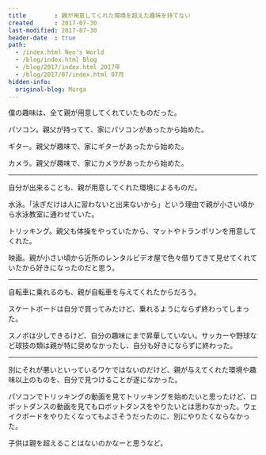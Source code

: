 ```yaml
---
title        : 親が用意してくれた環境を超えた趣味を持てない
created      : 2017-07-30
last-modified: 2017-07-30
header-date  : true
path:
  - /index.html Neo's World
  - /blog/index.html Blog
  - /blog/2017/index.html 2017年
  - /blog/2017/07/index.html 07月
hidden-info:
  original-blog: Murga
---
```


僕の趣味は、全て親が用意してくれていたものだった。

パソコン。親父が持ってて、家にパソコンがあったから始めた。

ギター。親父が趣味で、家にギターがあったから始めた。

カメラ。親父が趣味で、家にカメラがあったから始めた。

-----

自分が出来ることも、親が用意してくれた環境によるものだ。

水泳。「泳ぎだけは人に習わないと出来ないから」という理由で親が小さい頃から水泳教室に通わせていた。

トリッキング。親父も体操をやっていたから、マットやトランポリンを用意してくれた。

映画。親が小さい頃から近所のレンタルビデオ屋で色々借りてきて見せてくれていたから好きになったのだと思う。

-----

自転車に乗れるのも、親が自転車を与えてくれたからだろう。

スケートボードは自分で買ってみたけど、乗れるようにならず終わってしまった。

スノボは少しできるけど、自分の趣味にまで昇華していない。サッカーや野球など球技の類は親が特に奨めなかったし、自分も好きにならずに終わった。

-----

別にそれが悪いといっているワケではないのだけど、親が与えてくれた環境や趣味以上のものを、自分で見つけることが遂になかった。

パソコンでトリッキングの動画を見てトリッキングを始めたいと思ったけど、ロボットダンスの動画を見てもロボットダンスをやりたいとは思わなかった。ウェイクボードをやりたくなってもよさそうだったのに、別にやりたくならなかった。

子供は親を超えることはないのかなーと思うなど。
